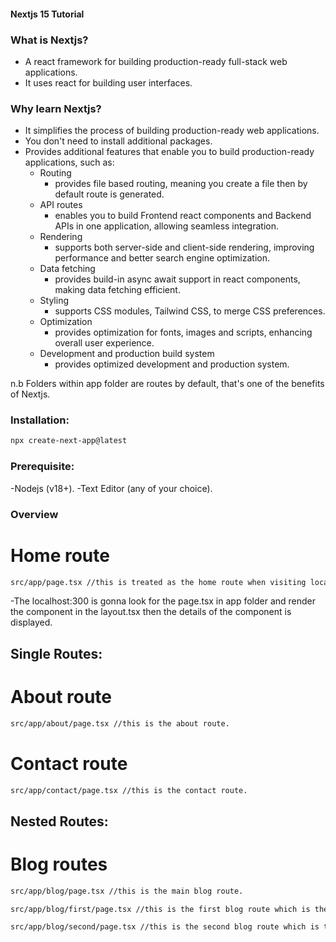 #### Nextjs 15 Tutorial

### What is Nextjs?

- A react framework for building production-ready full-stack web applications.
- It uses react for building user interfaces.

### Why learn Nextjs?

- It simplifies the process of building production-ready web applications.
- You don't need to install additional packages.
- Provides additional features that enable you to build production-ready
  applications, such as:
  - Routing
    - provides file based routing, meaning you create a file then by default route is generated.
  - API routes
    - enables you to build Frontend react components and Backend APIs in one application, allowing seamless integration.
  - Rendering
    - supports both server-side and client-side rendering, improving performance and better search engine optimization.
  - Data fetching
    - provides build-in async await support in react components, making data fetching efficient.
  - Styling
    - supports CSS modules, Tailwind CSS, to merge CSS preferences.
  - Optimization
    - provides optimization for fonts, images and scripts, enhancing overall user experience.
  - Development and production build system
    - provides optimized development and production system.

n.b Folders within app folder are routes by default, that's one of the benefits of Nextjs.

### Installation:

```bash
npx create-next-app@latest
```

### Prerequisite:

-Nodejs (v18+).
-Text Editor (any of your choice).

### Overview

# Home route

```bash
src/app/page.tsx //this is treated as the home route when visiting localhost:300.
```

-The localhost:300 is gonna look for the page.tsx in app folder and render the component in the layout.tsx then the details of the component is displayed.

## Single Routes:

# About route

```bash
src/app/about/page.tsx //this is the about route.
```

# Contact route

```bash
src/app/contact/page.tsx //this is the contact route.
```

## Nested Routes:

# Blog routes

```bash
src/app/blog/page.tsx //this is the main blog route.

src/app/blog/first/page.tsx //this is the first blog route which is the sub-folder of the main.

src/app/blog/second/page.tsx //this is the second blog route which is the sub-folder of the main.
```
